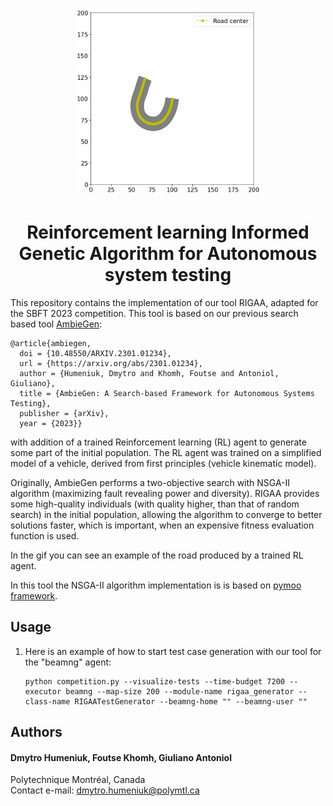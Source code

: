 <p align="center">
	<img height="300px" width="300px" src="trained_veh.gif"/>
</p>
<h1 align="center">
	Reinforcement learning Informed Genetic Algorithm for Autonomous system testing
</h1>

This repository contains the implementation of our tool RIGAA, adapted for the SBFT 2023 competition. This tool is based on our previous search based tool [AmbieGen](https://github.com/swat-lab-optimization/AmbieGen-tool):
```
@article{ambiegen,
  doi = {10.48550/ARXIV.2301.01234},
  url = {https://arxiv.org/abs/2301.01234},
  author = {Humeniuk, Dmytro and Khomh, Foutse and Antoniol, Giuliano},
  title = {AmbieGen: A Search-based Framework for Autonomous Systems Testing},
  publisher = {arXiv},
  year = {2023}}
```

with addition of a trained Reinforcement learning (RL) agent to generate some part of the initial population. The RL agent was trained on a simplified model of a vehicle, derived from first principles (vehicle kinematic model).

Originally, AmbieGen performs a two-objective search with NSGA-II algorithm (maximizing fault revealing power and diversity). RIGAA provides some high-quality individuals (with quality higher, than that of random search) in the initial population, allowing the algorithm to converge to better solutions faster, which is important, when an expensive fitness evaluation function is used. 

In the gif you can see an example of the road produced by a trained RL agent.

In this tool the NSGA-II algorithm implementation is is based on [pymoo framework](https://pymoo.org/).

## Usage
1. Here is an example of how to start test case generation with our tool for the "beamng" agent: 
    ```
    python competition.py --visualize-tests --time-budget 7200 --executor beamng --map-size 200 --module-name rigaa_generator --class-name RIGAATestGenerator --beamng-home "" --beamng-user "" 
    ``` 
## Authors
#### Dmytro Humeniuk, Foutse Khomh, Giuliano Antoniol
Polytechnique Montréal, Canada  
Contact e-mail: dmytro.humeniuk@polymtl.ca
